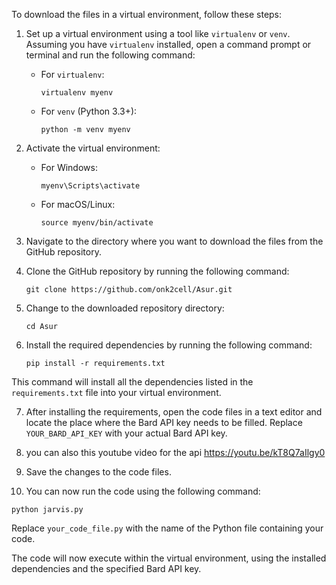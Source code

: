 To download the files in a virtual environment, follow these steps:

1. Set up a virtual environment using a tool like `virtualenv` or `venv`. Assuming you have `virtualenv` installed, open a command prompt or terminal and run the following command:
   - For `virtualenv`:
     ```
     virtualenv myenv
     ```
   - For `venv` (Python 3.3+):
     ```
     python -m venv myenv
     ```

2. Activate the virtual environment:
   - For Windows:
     ```
     myenv\Scripts\activate
     ```
   - For macOS/Linux:
     ```
     source myenv/bin/activate
     ```

3. Navigate to the directory where you want to download the files from the GitHub repository.

4. Clone the GitHub repository by running the following command:
   ```
   git clone https://github.com/onk2cell/Asur.git
   ```

5. Change to the downloaded repository directory:
   ```
   cd Asur
   ```

6. Install the required dependencies by running the following command:
   ```
   pip install -r requirements.txt
   ```

This command will install all the dependencies listed in the `requirements.txt` file into your virtual environment.

7. After installing the requirements, open the code files in a text editor and locate the place where the Bard API key needs to be filled. Replace `YOUR_BARD_API_KEY` with your actual Bard API key.

8. you can also this youtube video for the api
   https://youtu.be/kT8Q7aIlgy0

10. Save the changes to the code files.

11. You can now run the code using the following command:
   ```
   python jarvis.py
   ```

Replace `your_code_file.py` with the name of the Python file containing your code.

The code will now execute within the virtual environment, using the installed dependencies and the specified Bard API key.
